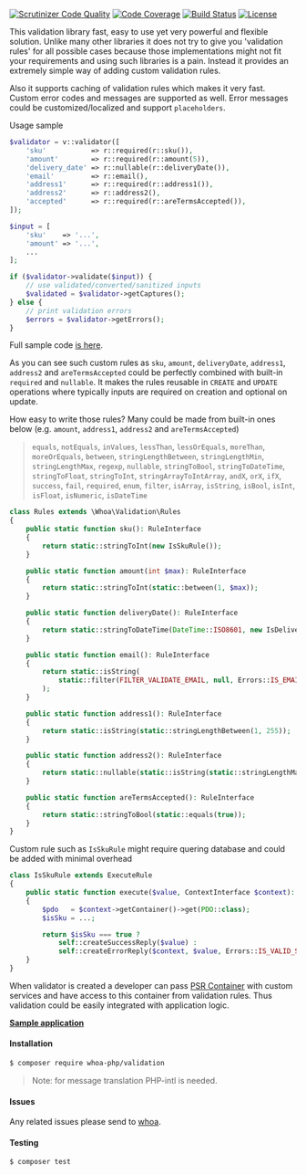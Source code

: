 [![Scrutinizer Code Quality](https://scrutinizer-ci.com/g/whoa-php/validation/badges/quality-score.png?b=master)](https://scrutinizer-ci.com/g/whoa-php/validation/?branch=master)
[![Code Coverage](https://scrutinizer-ci.com/g/whoa-php/validation/badges/coverage.png?b=master)](https://scrutinizer-ci.com/g/whoa-php/validation/?branch=master)
[![Build Status](https://travis-ci.org/whoa-php/validation.svg?branch=master)](https://travis-ci.org/whoa-php/validation)
[![License](https://img.shields.io/packagist/l/whoa-php/validation.svg)](https://packagist.org/packages/whoa-php/validation)

This validation library fast, easy to use yet very powerful and flexible solution. Unlike many other libraries it does not try to give you 'validation rules' for all possible cases because those implementations might not fit your requirements and using such libraries is a pain. Instead it provides an extremely simple way of adding custom validation rules.

Also it supports caching of validation rules which makes it very fast. Custom error codes and messages are supported as well. Error messages could be customized/localized and support `placeholders`.

Usage sample

```php
$validator = v::validator([
    'sku'           => r::required(r::sku()),
    'amount'        => r::required(r::amount(5)),
    'delivery_date' => r::nullable(r::deliveryDate()),
    'email'         => r::email(),
    'address1'      => r::required(r::address1()),
    'address2'      => r::address2(),
    'accepted'      => r::required(r::areTermsAccepted()),
]);

$input = [
    'sku'    => '...',
    'amount' => '...',
    ...
];

if ($validator->validate($input)) {
    // use validated/converted/sanitized inputs
    $validated = $validator->getCaptures();
} else {
    // print validation errors
    $errors = $validator->getErrors();
}
```

Full sample code [is here](/sample).

As you can see such custom rules as `sku`, `amount`, `deliveryDate`, `address1`, `address2` and `areTermsAccepted` could be perfectly combined with built-in `required` and `nullable`. It makes the rules reusable in `CREATE` and `UPDATE` operations where typically inputs are required on creation and optional on update.

How easy to write those rules? Many could be made from built-in ones below (e.g. `amount`, `address1`, `address2` and `areTermsAccepted`)

> `equals`, `notEquals`, `inValues`, `lessThan`, `lessOrEquals`, `moreThan`, `moreOrEquals`, `between`, `stringLengthBetween`, `stringLengthMin`, `stringLengthMax`, `regexp`, `nullable`, `stringToBool`, `stringToDateTime`, `stringToFloat`, `stringToInt`, `stringArrayToIntArray`, `andX`, `orX`, `ifX`, `success`, `fail`, `required`, `enum`, `filter`, `isArray`, `isString`, `isBool`, `isInt`, `isFloat`, `isNumeric`, `isDateTime`

```php
class Rules extends \Whoa\Validation\Rules
{
    public static function sku(): RuleInterface
    {
        return static::stringToInt(new IsSkuRule());
    }

    public static function amount(int $max): RuleInterface
    {
        return static::stringToInt(static::between(1, $max));
    }

    public static function deliveryDate(): RuleInterface
    {
        return static::stringToDateTime(DateTime::ISO8601, new IsDeliveryDateRule());
    }

    public static function email(): RuleInterface
    {
        return static::isString(
            static::filter(FILTER_VALIDATE_EMAIL, null, Errors::IS_EMAIL, static::stringLengthMax(255))
        );
    }

    public static function address1(): RuleInterface
    {
        return static::isString(static::stringLengthBetween(1, 255));
    }

    public static function address2(): RuleInterface
    {
        return static::nullable(static::isString(static::stringLengthMax(255)));
    }

    public static function areTermsAccepted(): RuleInterface
    {
        return static::stringToBool(static::equals(true));
    }
}
```

Custom rule such as `IsSkuRule` might require quering database and could be added with minimal overhead

```php
class IsSkuRule extends ExecuteRule
{
    public static function execute($value, ContextInterface $context): array
    {
        $pdo   = $context->getContainer()->get(PDO::class);
        $isSku = ...;

        return $isSku === true ?
            self::createSuccessReply($value) :
            self::createErrorReply($context, $value, Errors::IS_VALID_SKU);
    }
}
```

When validator is created a developer can pass [PSR Container](http://www.php-fig.org/psr/psr-11/) with custom services and have access to this container from validation rules. Thus validation could be easily integrated with application logic.

**[Sample application](/sample)**

#### Installation

```bash
$ composer require whoa-php/validation
```

> Note: for message translation PHP-intl is needed.

#### Issues

Any related issues please send to [whoa](https://github.com/whoa-php/validation).

#### Testing

```bash
$ composer test
```
